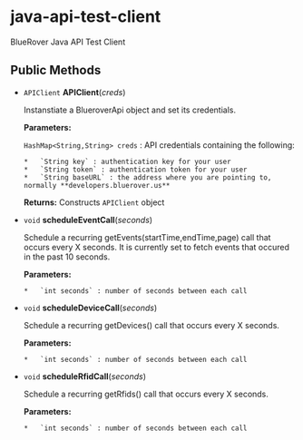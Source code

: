 java-api-test-client
===============

BlueRover Java API Test Client


Public Methods
--------------

* `APIClient` **APIClient**(*creds*)

    Instanstiate a BlueroverApi object and set its credentials.
      
    **Parameters:**
      
    `HashMap<String,String> creds` : API credentials containing the following:
      
      *   `String key` : authentication key for your user
      *   `String token` : authentication token for your user
      *   `String baseURL` : the address where you are pointing to, normally **developers.bluerover.us**
      
    **Returns:** Constructs `APIClient` object

* `void` **scheduleEventCall**(*seconds*)

    Schedule a recurring getEvents(startTime,endTime,page) call that occurs every X seconds. It is currently set to fetch events that occured in the past 10 seconds.

    **Parameters:**
    
      *   `int seconds` : number of seconds between each call
      
* `void` **scheduleDeviceCall**(*seconds*)

    Schedule a recurring getDevices() call that occurs every X seconds.

    **Parameters:**
    
      *   `int seconds` : number of seconds between each call
      
* `void` **scheduleRfidCall**(*seconds*)

    Schedule a recurring getRfids() call that occurs every X seconds.

    **Parameters:**
    
      *   `int seconds` : number of seconds between each call
